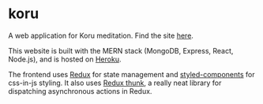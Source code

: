 # koru
A web application for Koru meditation. Find the site [here](www.korumeditation.com).

This website is built with the MERN stack (MongoDB, Express, React, Node.js), and is hosted on [Heroku](https://heroku.com).

The frontend uses [Redux](https://redux.js.org/) for state management and [styled-components](https://styled-components.com/) for css-in-js styling.
It also uses [Redux thunk](https://github.com/reduxjs/redux-thunk), a really neat library for dispatching asynchronous actions in Redux.
